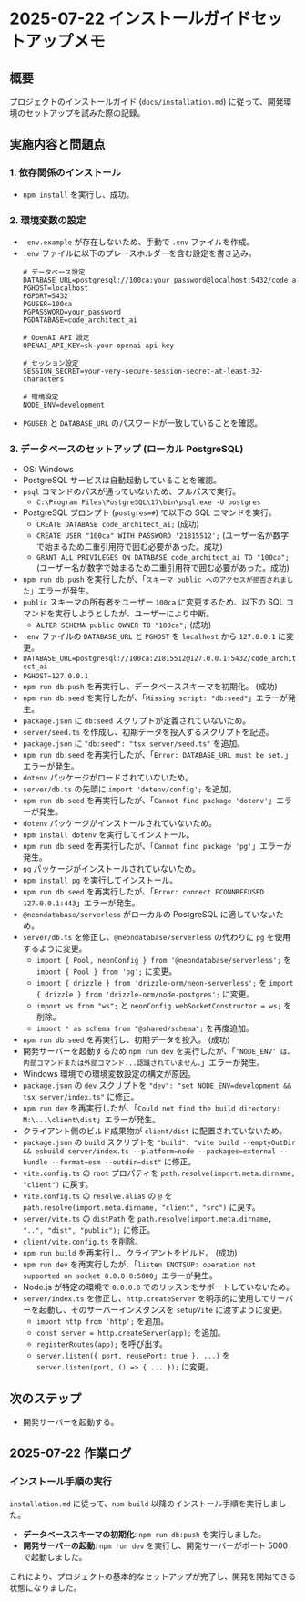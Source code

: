 # 2025-07-22 インストールガイドセットアップメモ

## 概要
プロジェクトのインストールガイド (`docs/installation.md`) に従って、開発環境のセットアップを試みた際の記録。

## 実施内容と問題点

### 1. 依存関係のインストール
- `npm install` を実行し、成功。

### 2. 環境変数の設定
- `.env.example` が存在しないため、手動で `.env` ファイルを作成。
- `.env` ファイルに以下のプレースホルダーを含む設定を書き込み。
  ```env
  # データベース設定
  DATABASE_URL=postgresql://100ca:your_password@localhost:5432/code_architect_ai
  PGHOST=localhost
  PGPORT=5432
  PGUSER=100ca
  PGPASSWORD=your_password
  PGDATABASE=code_architect_ai

  # OpenAI API 設定
  OPENAI_API_KEY=sk-your-openai-api-key

  # セッション設定
  SESSION_SECRET=your-very-secure-session-secret-at-least-32-characters

  # 環境設定
  NODE_ENV=development
  ```
- `PGUSER` と `DATABASE_URL` のパスワードが一致していることを確認。

### 3. データベースのセットアップ (ローカル PostgreSQL)
- OS: Windows
- PostgreSQL サービスは自動起動していることを確認。
- `psql` コマンドのパスが通っていないため、フルパスで実行。
  - `C:\Program Files\PostgreSQL\17\bin\psql.exe -U postgres`
- PostgreSQL プロンプト (`postgres=#`) で以下の SQL コマンドを実行。
  - `CREATE DATABASE code_architect_ai;` (成功)
  - `CREATE USER "100ca" WITH PASSWORD '21815512';` (ユーザー名が数字で始まるため二重引用符で囲む必要があった。成功)
  - `GRANT ALL PRIVILEGES ON DATABASE code_architect_ai TO "100ca";` (ユーザー名が数字で始まるため二重引用符で囲む必要があった。成功)
- `npm run db:push` を実行したが、「`スキーマ public へのアクセスが拒否されました`」エラーが発生。
- `public` スキーマの所有者をユーザー `100ca` に変更するため、以下の SQL コマンドを実行しようとしたが、ユーザーにより中断。
  - `ALTER SCHEMA public OWNER TO "100ca";` (成功)
- `.env` ファイルの `DATABASE_URL` と `PGHOST` を `localhost` から `127.0.0.1` に変更。
 - `DATABASE_URL=postgresql://100ca:21815512@127.0.0.1:5432/code_architect_ai`
 - `PGHOST=127.0.0.1`
- `npm run db:push` を再実行し、データベーススキーマを初期化。 (成功)
- `npm run db:seed` を実行したが、「`Missing script: "db:seed"`」エラーが発生。
 - `package.json` に `db:seed` スクリプトが定義されていないため。
 - `server/seed.ts` を作成し、初期データを投入するスクリプトを記述。
 - `package.json` に `"db:seed": "tsx server/seed.ts"` を追加。
- `npm run db:seed` を再実行したが、「`Error: DATABASE_URL must be set.`」エラーが発生。
 - `dotenv` パッケージがロードされていないため。
 - `server/db.ts` の先頭に `import 'dotenv/config';` を追加。
- `npm run db:seed` を再実行したが、「`Cannot find package 'dotenv'`」エラーが発生。
 - `dotenv` パッケージがインストールされていないため。
 - `npm install dotenv` を実行してインストール。
- `npm run db:seed` を再実行したが、「`Cannot find package 'pg'`」エラーが発生。
 - `pg` パッケージがインストールされていないため。
 - `npm install pg` を実行してインストール。
- `npm run db:seed` を再実行したが、「`Error: connect ECONNREFUSED 127.0.0.1:443`」エラーが発生。
 - `@neondatabase/serverless` がローカルの PostgreSQL に適していないため。
 - `server/db.ts` を修正し、`@neondatabase/serverless` の代わりに `pg` を使用するように変更。
   - `import { Pool, neonConfig } from '@neondatabase/serverless';` を `import { Pool } from 'pg';` に変更。
   - `import { drizzle } from 'drizzle-orm/neon-serverless';` を `import { drizzle } from 'drizzle-orm/node-postgres';` に変更。
   - `import ws from "ws";` と `neonConfig.webSocketConstructor = ws;` を削除。
   - `import * as schema from "@shared/schema";` を再度追加。
- `npm run db:seed` を再実行し、初期データを投入。 (成功)
- 開発サーバーを起動するため `npm run dev` を実行したが、「`'NODE_ENV' は、内部コマンドまたは外部コマンド...認識されていません。`」エラーが発生。
 - Windows 環境での環境変数設定の構文が原因。
 - `package.json` の `dev` スクリプトを `"dev": "set NODE_ENV=development && tsx server/index.ts"` に修正。
- `npm run dev` を再実行したが、「`Could not find the build directory: M:\...\client\dist`」エラーが発生。
 - クライアント側のビルド成果物が `client/dist` に配置されていないため。
 - `package.json` の `build` スクリプトを `"build": "vite build --emptyOutDir && esbuild server/index.ts --platform=node --packages=external --bundle --format=esm --outdir=dist"` に修正。
 - `vite.config.ts` の `root` プロパティを `path.resolve(import.meta.dirname, "client")` に戻す。
 - `vite.config.ts` の `resolve.alias` の `@` を `path.resolve(import.meta.dirname, "client", "src")` に戻す。
 - `server/vite.ts` の `distPath` を `path.resolve(import.meta.dirname, "..", "dist", "public");` に修正。
 - `client/vite.config.ts` を削除。
- `npm run build` を再実行し、クライアントをビルド。 (成功)
- `npm run dev` を再実行したが、「`listen ENOTSUP: operation not supported on socket 0.0.0.0:5000`」エラーが発生。
 - Node.js が特定の環境で `0.0.0.0` でのリッスンをサポートしていないため。
 - `server/index.ts` を修正し、`http.createServer` を明示的に使用してサーバーを起動し、そのサーバーインスタンスを `setupVite` に渡すように変更。
   - `import http from 'http';` を追加。
   - `const server = http.createServer(app);` を追加。
   - `registerRoutes(app);` を呼び出す。
   - `server.listen({ port, reusePort: true }, ...)` を `server.listen(port, () => { ... });` に変更。

## 次のステップ
- 開発サーバーを起動する。
## 2025-07-22 作業ログ

### インストール手順の実行

`installation.md` に従って、`npm build` 以降のインストール手順を実行しました。

-   **データベーススキーマの初期化**: `npm run db:push` を実行しました。
-   **開発サーバーの起動**: `npm run dev` を実行し、開発サーバーがポート 5000 で起動しました。

これにより、プロジェクトの基本的なセットアップが完了し、開発を開始できる状態になりました。